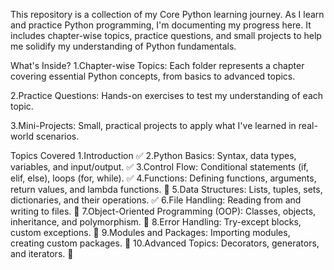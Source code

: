 This repository is a collection of my Core Python learning journey. As I learn and practice Python programming, I'm documenting my progress here. It includes chapter-wise topics, practice questions, and small projects to help me solidify my understanding of Python fundamentals.

What's Inside?
1.Chapter-wise Topics: Each folder represents a chapter covering essential Python concepts, from basics to advanced topics.

2.Practice Questions: Hands-on exercises to test my understanding of each topic.

3.Mini-Projects: Small, practical projects to apply what I've learned in real-world scenarios.


Topics Covered
1.Introduction                                                                           ✅
2.Python Basics: Syntax, data types, variables, and input/output.                        ✅
3.Control Flow: Conditional statements (if, elif, else), loops (for, while).             ✅
4.Functions: Defining functions, arguments, return values, and lambda functions.         💢
5.Data Structures: Lists, tuples, sets, dictionaries, and their operations.              ✅
6.File Handling: Reading from and writing to files.                                      💢
7.Object-Oriented Programming (OOP): Classes, objects, inheritance, and polymorphism.    💢
8.Error Handling: Try-except blocks, custom exceptions.                                  💢
9.Modules and Packages: Importing modules, creating custom packages.                     💢
10.Advanced Topics: Decorators, generators, and iterators.                               💢
